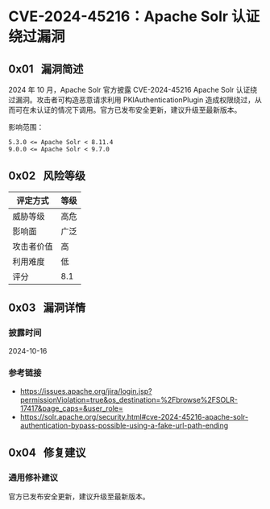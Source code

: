 # CVE-2024-45216：Apache Solr 认证绕过漏洞

## 0x01   漏洞简述

2024 年 10 月，Apache Solr 官方披露 CVE-2024-45216 Apache Solr 认证绕过漏洞。攻击者可构造恶意请求利用 PKIAuthenticationPlugin 造成权限绕过，从而可在未认证的情况下调用。官方已发布安全更新，建议升级至最新版本。

影响范围：

```
5.3.0 <= Apache Solr < 8.11.4
9.0.0 <= Apache Solr < 9.7.0
```

## 0x02   风险等级

| 评定方式  | 等级  |
| ----- | --- |
| 威胁等级  | 高危  |
| 影响面   | 广泛  |
| 攻击者价值 | 高   |
| 利用难度  | 低   |
| 评分    | 8.1 |

## 0x03   漏洞详情

### 披露时间

2024-10-16

### 参考链接

- https://issues.apache.org/jira/login.jsp?permissionViolation=true&os_destination=%2Fbrowse%2FSOLR-17417&page_caps=&user_role=
- https://solr.apache.org/security.html#cve-2024-45216-apache-solr-authentication-bypass-possible-using-a-fake-url-path-ending

## 0x04   修复建议

### 通用修补建议

官方已发布安全更新，建议升级至最新版本。
